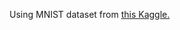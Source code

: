 Using MNIST dataset from [this Kaggle.](https://www.kaggle.com/competitions/digit-recognizer/overview)